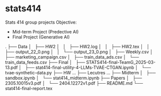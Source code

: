 # stats414
Stats 414 group projects
Objective:
- Mid-term Project (Predective AI)
- Final Project (Generative AI)

.
├── Data
│   ├── HW2
│   │   ├── HW2.log
│   │   ├── HW2.tex
│   │   ├── output_22_0.png
│   │   └── output_23_0.png
│   ├── Weekly.csv
│   ├── marketing_campaign.csv
│   ├── train_data_ads.csv
│   └── train_data_feeds.csv
├── Final
│   ├── STATS414-final-TeamG_2025-03-13.pdf
│   ├── stat414-final-utility-4-LLMs-TVAE-CTGAN.ipynb
│   └── tvae-synthetic-data.py
├── HW
...
├── Lecutres
...
├── Midterm
│   ├── sandbox.ipynb
│   └── stat414_midterm.ipynb
├── Papers
│   ├── 2305.10015v3.pdf
│   └── 2404.12272v1.pdf
├── README.md
└── stat414-final-report.tex